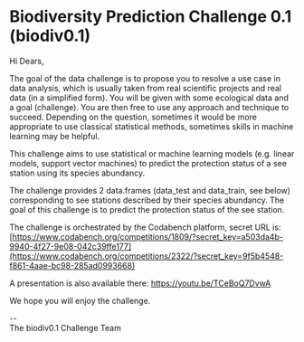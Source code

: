 # Biodiversity Prediction Challenge 0.1 (biodiv0.1)

Hi Dears,

The goal of the data challenge is to propose you to resolve a use case in data analysis, which is usually taken from real scientific projects and real data (in a simplified form). You will be given with some ecological data and a goal (challenge). You are then free to use any approach and technique to succeed. Depending on the question, sometimes it would be more appropriate to use classical statistical methods, sometimes skills in machine learning may be helpful.

This challenge aims to use statistical or machine learning models (e.g. linear models, support vector machines) to predict the protection status of a see station using its species abundancy.

The challenge provides 2 data.frames (data_test and data_train, see below) corresponding to see stations described by their species abundancy. The goal of this challenge is to predict the protection status of the see station.

The challenge is orchestrated by the Codabench platform, secret URL is: [https://www.codabench.org/competitions/1809/?secret_key=a503da4b-9940-4f27-9e08-042c39ffe177](https://www.codabench.org/competitions/2322/?secret_key=9f5b4548-f861-4aae-bc98-285ad0993668)

A presentation is also available there: https://youtu.be/TCeBoQ7DvwA

We hope you will enjoy the challenge.

--<br/>
The biodiv0.1 Challenge Team
